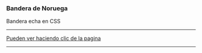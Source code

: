 ### Bandera de Noruega

Bandera echa en CSS

<hr>

[Pueden ver haciendo clic de la pagina](https://martinhpcodecnoob.github.io/BandersNoruega/)

<hr>
